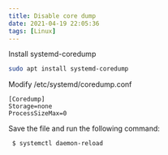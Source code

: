 ```yaml
---
title: Disable core dump
date: 2021-04-19 22:05:36
tags: [Linux]
---
```


Install systemd-coredump
```bash
sudo apt install systemd-coredump
```

Modify /etc/systemd/coredump.conf
```
[Coredump]
Storage=none
ProcessSizeMax=0
```

Save the file and run the following command:
```bash
 $ systemctl daemon-reload
```

